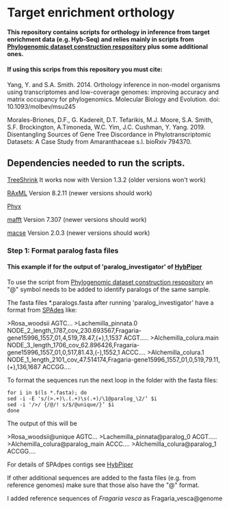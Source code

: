 # Target enrichment orthology

#### This repository contains scripts for orthology in inference from target enrichment data (e.g. Hyb-Seq) and relies mainly in scripts from [Phylogenomic dataset construction respository](https://bitbucket.org/yangya/phylogenomic_dataset_construction/src/master/) plus some additional ones.

#### If using this scrips from this repository you must cite:

Yang, Y. and S.A. Smith. 2014. Orthology inference in non-model organisms using transcriptomes and low-coverage genomes: improving accuracy and matrix occupancy for phylogenomics. Molecular Biology and Evolution. doi: 10.1093/molbev/msu245

Morales-Briones, D.F., G. Kadereit, D.T. Tefarikis, M.J. Moore, S.A. Smith, S.F. Brockington, A.Timoneda, W.C. Yim, J.C. Cushman, Y. Yang. 2019. Disentangling Sources of Gene Tree Discordance in Phylotranscriptomic Datasets: A Case Study from Amaranthaceae s.l. bioRxiv 794370.



## Dependencies needed to run the scripts. 

[TreeShrink](https://github.com/uym2/TreeShrink) It works now with Version 1.3.2 (older versions won't work)

[RAxML](https://github.com/stamatak/standard-RAxML) Version 8.2.11  (newer versions should work)

[Phyx](https://github.com/FePhyFoFum/phyx)

[mafft](https://mafft.cbrc.jp/alignment/software/) Version 7.307 (newer versions should work)

[macse](https://bioweb.supagro.inra.fr/macse/index.php?menu=releases) Version 2.0.3 (newer versions should work)



### Step 1: Format paralog fasta files

#### **This example if for the output of 'paralog_investigator' of [HybPiper](https://github.com/mossmatters/HybPiper/wiki/Paralogs)**

To use the script from [Phylogenomic dataset construction respository](https://bitbucket.org/yangya/phylogenomic_dataset_construction/src/master/) an "@" symbol needs to be added to identify paralogs of the same sample.

The fasta files *.paralogs.fasta after running 'paralog_investigator' have a format from [SPAdes](http://cab.spbu.ru/software/spades/) like:

\>Rosa\_woodsii
AGTC...
\>Lachemilla\_pinnata.0 NODE_2_length_1787_cov_230.693567,Fragaria-gene15996_1557_01,4,519,78.47,(+),1,1537
ACGT.....
\>Alchemilla_colura.main NODE_3_length_1706_cov_62.896426,Fragaria-gene15996_1557_01,0,517,81.43,(-),1552,1
ACCC....
\>Alchemilla_colura.1 NODE_1_length_2101_cov_47.514174,Fragaria-gene15996_1557_01,0,519,79.11,(+),136,1687
ACCGG....

To format the sequences run the next loop in the folder with the fasta files:

	for i in $(ls *.fasta); do
	sed -i -E 's/(>.+)\.(.+)\s(.+)/\1@paralog_\2/‘ $i
	sed -i '/>/ {/@/! s/$/@unique/}’ $i
	done 
	
The output of this will be

\>Rosa_woodsii@unique
AGTC...
\>Lachemilla_pinnata@paralog_0
ACGT.....
\>Alchemilla_colura@paralog_main
ACCC....
\>Alchemilla_colura@paralog_1
ACCGG....

For details of SPAdpes contigs see [HybPiper](https://github.com/mossmatters/HybPiper/wiki/Paralogs)


If other additional sequences are added to the fasta files (e.g. from reference genomes) make sure that those also have the "@" format.

I added reference sequences of <em>Fragaria vesca</em> as Fragaria_vesca@genome
